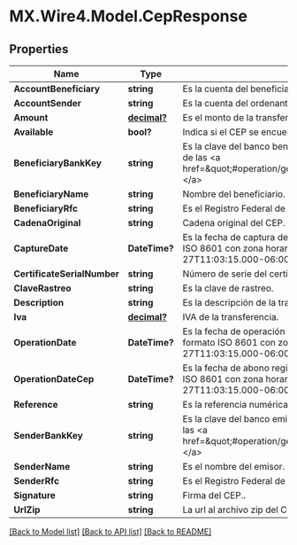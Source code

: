 # MX.Wire4.Model.CepResponse
## Properties

Name | Type | Description | Notes
------------ | ------------- | ------------- | -------------
**AccountBeneficiary** | **string** | Es la cuenta del beneficiario. | [optional] 
**AccountSender** | **string** | Es la cuenta del ordenante. | [optional] 
**Amount** | [**decimal?**](BigDecimal.md) | Es el monto de la transferencia. | [optional] 
**Available** | **bool?** | Indica si el CEP se encuentra disponible o no. | [optional] 
**BeneficiaryBankKey** | **string** | Es la clave del banco beneficiario el cual se puede obtener del recurso de las &lt;a href&#x3D;\&quot;#operation/getAllInstitutionsUsingGET\&quot;&gt;instituciones.&lt;/a&gt; | [optional] 
**BeneficiaryName** | **string** | Nombre del beneficiario. | [optional] 
**BeneficiaryRfc** | **string** | Es el Registro Federal de Contribuyentes (RFC) del beneficiario. | [optional] 
**CadenaOriginal** | **string** | Cadena original del CEP. | [optional] 
**CaptureDate** | **DateTime?** | Es la fecha de captura de la transferencia. Ésta fecha viene en formato ISO 8601 con zona horaria, ejemplo: &lt;strong&gt;2020-10-27T11:03:15.000-06:00&lt;/strong&gt;. | [optional] 
**CertificateSerialNumber** | **string** | Número de serie del certificado. | [optional] 
**ClaveRastreo** | **string** | Es la clave de rastreo. | [optional] 
**Description** | **string** | Es la descripción de la transferencia. | [optional] 
**Iva** | [**decimal?**](BigDecimal.md) | IVA de la transferencia. | [optional] 
**OperationDate** | **DateTime?** | Es la fecha de operación de la transferencia. Ésta fecha viene en formato ISO 8601 con zona horaria, ejemplo: &lt;strong&gt;2020-10-27T11:03:15.000-06:00&lt;/strong&gt;. | [optional] 
**OperationDateCep** | **DateTime?** | Es la fecha de abono registrada en el CEP.  Ésta fecha viene en formato ISO 8601 con zona horaria, ejemplo: &lt;strong&gt;2020-10-27T11:03:15.000-06:00&lt;/strong&gt;. | [optional] 
**Reference** | **string** | Es la referencia numérica de la transferencia. | [optional] 
**SenderBankKey** | **string** | Es la clave del banco emisor el cual se puede obtener del recurso de las &lt;a href&#x3D;\&quot;#operation/getAllInstitutionsUsingGET\&quot;&gt;instituciones.&lt;/a&gt; | [optional] 
**SenderName** | **string** | Es el nombre del emisor. | [optional] 
**SenderRfc** | **string** | Es el Registro Federal de Contribuyentes (RFC) del emisor. | [optional] 
**Signature** | **string** | Firma del CEP.. | [optional] 
**UrlZip** | **string** | La url al archivo zip del CEP, el cual contiene el xml y pdf | [optional] 

[[Back to Model list]](../README.md#documentation-for-models) [[Back to API list]](../README.md#documentation-for-api-endpoints) [[Back to README]](../README.md)


